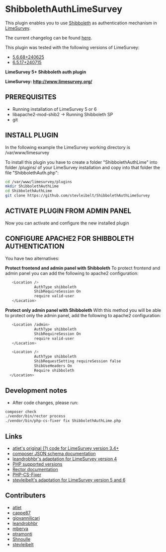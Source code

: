 # ShibbolethAuthLimeSurvey

This plugin enables you to use [Shibboleth](https://www.shibboleth.net/) as authentication mechanism in [LimeSurvey](https://www.limesurvey.org).

The current changelog can be found [here](CHANGELOG.md).

This plugin was tested with the following versions of LimeSurvey:

* [5.6.68+240625](https://github.com/LimeSurvey/LimeSurvey/tree/5.6.68%2B240625)
* [6.5.17+240715](https://github.com/LimeSurvey/LimeSurvey/tree/6.5.17%2B240715)

**LimeSurvey 5+ Shibboleth auth plugin**

**LimeSurvey: http://www.limesurvey.org/**

## PREREQUISITES
* Running installation of LimeSurvey 5 or 6
* libapache2-mod-shib2 -> Running Shibboleth SP
* git

## INSTALL PLUGIN

In the following example the LimeSurvey working directory is /var/www/limesurvey

To install this plugin you have to create a folder "ShibbolethAuthLime" into folder /plugins/ of your LimeSurvey installation and copy into that folder the file "ShibbolethAuth.php":

```bash
cd /var/www/limesurvey/plugins
mkdir ShibbolethAuthLime
cd ShibbolethAuthLime
git clone https://github.com/stevleibelt/ShibbolethAuthLimeSurvey
```
## ACTIVATE PLUGIN FROM ADMIN PANEL

Now you can activate and configure the new installed plugin

## CONFIGURE APACHE2 FOR SHIBBOLETH AUTHENTICATION

You have two alternatives:

**Protect frontend and admin panel with Shibboleth**
To protect frontend and admin panel you can add the following to apache2 configuration:
```bash
   <Location />
             AuthType shibboleth
             ShibRequireSession On
             require valid-user
   </Location>
```

**Protect only admin panel with Shibboleth**
With this method you will be able to protect only the admin panel, add the following to apache2 configuration:
```bash
   <Location /admin>
             AuthType shibboleth
             ShibRequireSession On
             require valid-user
   </Location>

   <Location />
             AuthType shibboleth
             ShibRequestSetting requireSession false
             ShibUseHeaders On
             Require shibboleth
  </Location>
```

## Development notes

* After code changes, please run:
```bash
composer check
./vendor/bin/rector process
./vendor/bin/php-cs-fixer fix ShibbolethAuthLime.php
```

## Links

* [atlet's original (?) code for LimeSurvey version 3.4+](https://github.com/atlet/LimeSurvey-ShibbolethAuth)
* [composer JSON schema documentation](https://getcomposer.org/doc/04-schema.md)
* [leandrobhbr's adaptation for LimeSurvey version 4](https://github.com/leandrobhbr/ShibbolethAuthLimeSurvey)
* [PHP supported versions](https://www.php.net/supported-versions.php)
* [Rector documentation](https://getrector.com/documentation)
* [PHP-CS-Fixer](https://github.com/PHP-CS-Fixer/PHP-CS-Fixer)
* [stevleibelt's adaptation for LimeSurvey version 5 and 6](https://github.com/stevleibelt/ShibbolethAuthLimeSurvey)

## Contributers

* [atlet](https://github.com/atlet)
* [cappe87](https://github.com/cappe87)
* [giovannilicari](https://github.com/giovannilicari)
* [leandrobhbr](https://github.com/leandrobhbr)
* [mberva](https://github.com/mberva)
* [ptramonti](https://github.com/ptramonti)
* [Shnoulle](https://github.com/Shnoulle)
* [stevleibelt](https://github.com/stevleibelt)

